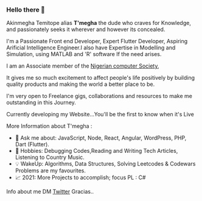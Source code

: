 ### Hello there 👋

Akinmegha Temitope alias <b>T'megha</b> the dude who craves for Knowledge, and passionately seeks it wherever and however its concealed.

I'm a Passionate Front end Developer, Expert Flutter Developer, Aspiring Arificial Intelligence Engineer.I also have Expertise in Modelling and Simulation, using MATLAB and 'R' software If the need arises.

I am an Associate member of the [Nigerian computer Society](https://www.ncs.org.ng/),

It gives me so much excitement to affect people's life positively by building quality products and making the world a better place to be.

I'm very open to Freelance gigs, collaborations and resources to make me outstanding in this Journey.

Currently developing my Website...You'll be the first to know when it's Live

 More Information about T'megha :

- 💬 Ask me about: JavaScript, Node, React, Angular, WordPress, PHP, Dart (Flutter).
- 🎉 Hobbies: Debugging Codes,Reading and Writing Tech Articles, Listening to Country Music.
- 💡 WakeUp: Algorithms, Data Structures, Solving Leetcodes & Codewars Problems are my favourites.
- 📈 2021: More Projects to accomplish; focus PL : C#
 

Info about me DM [Twitter](https://twitter.com/temitopeakin)
Gracias..

